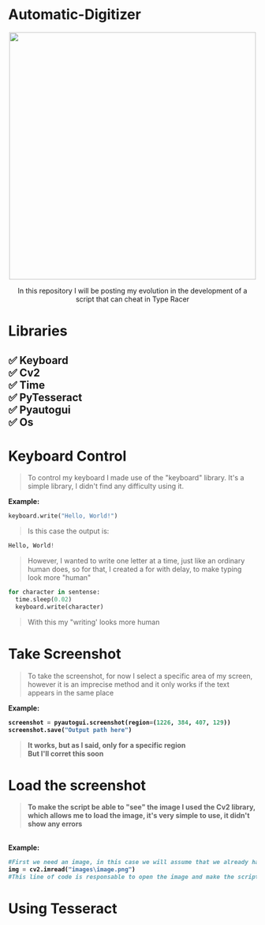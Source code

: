 # Automatic-Digitizer

<p align="center">
  <img width="500" height="500" src="https://upload.wikimedia.org/wikipedia/en/thumb/d/d1/TypeRacer_logo.svg/1200px-TypeRacer_logo.svg.png">
</p>

<p align="center">
In this repository I will be posting my evolution in the development of a script that can cheat in Type Racer
</p>

# Libraries

:white_check_mark: Keyboard<br/>
:white_check_mark: Cv2<br/>
:white_check_mark: Time<br/>
:white_check_mark: PyTesseract<br/>
:white_check_mark: Pyautogui<br/>
:white_check_mark: Os<br/>
--------------------------------------------------------------
# Keyboard Control

>To control my keyboard I made use of the "keyboard" library. It's a simple library, I didn't find any difficulty using it.<br/>

<b> Example: </b>
```py
keyboard.write("Hello, World!")
```
>Is this case the output is:
```py
Hello, World!
```
>However, I wanted to write one letter at a time, just like an ordinary human does, so for that, I created a for with delay, to make typing look more "human"
```py
for character in sentense:
  time.sleep(0.02)
  keyboard.write(character)
```
>With this my "writing' looks more human

# Take Screenshot

>To take the screenshot, for now I select a specific area of my screen, however it is an imprecise method and it only works if the text appears in the same place<br/>

<b> Example: <b/>
```py
screenshot = pyautogui.screenshot(region=(1226, 384, 407, 129))
screenshot.save("Output path here")
```
>It works, but as I said, only for a specific region<br/>
>But I'll corret this soon<br/>

# Load the screenshot

>To make the script be able to "see" the image I used the Cv2 library, which allows me to load the image, it's very simple to use, it didn't show any errors

<br> Example: <b/>
```py
#First we need an image, in this case we will assume that we already have one inside a folder
img = cv2.imread("images\image.png")
#This line of code is responsable to open the image and make the script able to "see" it.
```
# Using Tesseract
